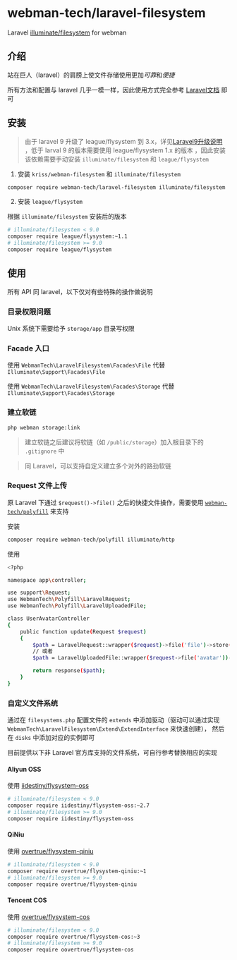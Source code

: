 # webman-tech/laravel-filesystem

Laravel [illuminate/filesystem](https://packagist.org/packages/illuminate/filesystem) for webman

## 介绍

站在巨人（laravel）的肩膀上使文件存储使用更加*可靠*和*便捷*

所有方法和配置与 laravel 几乎一模一样，因此使用方式完全参考 [Laravel文档](http://laravel.p2hp.com/cndocs/8.x/filesystem) 即可

## 安装

> 由于 laravel 9 升级了 league/flysystem 到 3.x，详见[Laravel9升级说明](http://laravel.p2hp.com/cndocs/9.x/upgrade#flysystem-3)
，低于 larval 9 的版本需要使用 league/flysystem 1.x 的版本
，因此安装该依赖需要手动安装 `illuminate/filesystem` 和 `league/flysystem`

1. 安装 `kriss/webman-filesystem` 和 `illuminate/filesystem`

```bash
composer require webman-tech/laravel-filesystem illuminate/filesystem
```

2. 安装 `league/flysystem`

根据 `illuminate/filesystem` 安装后的版本

```bash
# illuminate/filesystem < 9.0
composer require league/flysystem:~1.1
# illuminate/filesystem >= 9.0
composer require league/flysystem
```

## 使用

所有 API 同 laravel，以下仅对有些特殊的操作做说明

### 目录权限问题

Unix 系统下需要给予 `storage/app` 目录写权限

### Facade 入口

使用 `WebmanTech\LaravelFilesystem\Facades\File` 代替 `Illuminate\Support\Facades\File`

使用 `WebmanTech\LaravelFilesystem\Facades\Storage` 代替 `Illuminate\Support\Facades\Storage`

### 建立软链

```bash
php webman storage:link
```

> 建立软链之后建议将软链（如 `/public/storage`）加入根目录下的 `.gitignore` 中

> 同 Laravel，可以支持自定义建立多个对外的路劲软链

### Request 文件上传

原 Laravel 下通过 `$request()->file()` 之后的快捷文件操作，需要使用 [`webman-tech/polyfill`](https://github.com/webman-tech/polyfill) 来支持

安装

```bash
composer require webman-tech/polyfill illuminate/http
```

使用

```bash
<?php

namespace app\controller;

use support\Request;
use WebmanTech\Polyfill\LaravelRequest;
use WebmanTech\Polyfill\LaravelUploadedFile;

class UserAvatarController
{
    public function update(Request $request)
    {
        $path = LaravelRequest::wrapper($request)->file('file')->store('avatars');
        // 或者
        $path = LaravelUploadedFile::wrapper($request->file('avatar'))->store('avatars');

        return response($path);
    }
}
```

### 自定义文件系统

通过在 `filesystems.php` 配置文件的 `extends` 中添加驱动（驱动可以通过实现 `WebmanTech\LaravelFilesystem\Extend\ExtendInterface` 来快速创建），
然后在 `disks` 中添加对应的实例即可 

目前提供以下非 Laravel 官方库支持的文件系统，可自行参考替换相应的实现

#### Aliyun OSS

使用 [iidestiny/flysystem-oss](https://github.com/iiDestiny/laravel-filesystem-oss)

```bash
# illuminate/filesystem < 9.0
composer require iidestiny/flysystem-oss:~2.7
# illuminate/filesystem >= 9.0
composer require iidestiny/flysystem-oss
```

#### QiNiu

使用 [overtrue/flysystem-qiniu](https://github.com/overtrue/laravel-filesystem-qiniu)

```bash
# illuminate/filesystem < 9.0
composer require overtrue/flysystem-qiniu:~1
# illuminate/filesystem >= 9.0
composer require overtrue/flysystem-qiniu
```

#### Tencent COS

使用 [overtrue/flysystem-cos](https://github.com/overtrue/laravel-filesystem-cos)

```bash
# illuminate/filesystem < 9.0
composer require overtrue/flysystem-cos:~3
# illuminate/filesystem >= 9.0
composer require oovertrue/flysystem-cos
```
